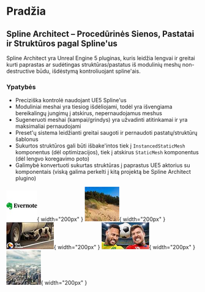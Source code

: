 # Pradžia

## Spline Architect – Procedūrinės Sienos, Pastatai ir Struktūros pagal Spline'us

Spline Architect yra Unreal Engine 5 pluginas, kuris leidžia lengvai ir greitai kurti paprastas ar sudėtingas struktūras/pastatus iš modulinių meshų non-destructive būdu, išdėstymą kontroliuojant spline'ais.

### Ypatybės

- Preciziška kontrolė naudojant UE5 Spline'us
- Moduliniai meshai yra tiesiog išdėliojami, todėl yra išvengiama bereikalingų jungimų į atskirus, nepernaudojamus meshus
- Sugeneruoti meshai (kampai/grindys) yra užvadinti atitinkamai ir yra maksimaliai pernaudojami
- Preset'ų sistema leidžianti greitai saugoti ir pernaudoti pastatų/struktūrų šablonus
- Sukurtos struktūros gali būti išbake'intos tiek į `InstancedStaticMesh` komponentus (dėl optimizacijos), tiek į atskirus `StaticMesh` komponentus (dėl lengvo koregavimo poto)
- Galimybė konvertuoti sukurtas struktūras į paprastus UE5 aktorius su komponentais (viską galima perkelti į kitą projektą be Spline Architect plugino)

![](assets/slide1.jpg){ width="200px" }
![](assets/slide2.jpg){ width="200px" }
![](assets/slide3.jpg){ width="200px" }
![](assets/slide4.jpg){ width="200px" }
![](assets/slide5.jpg){ width="200px" }